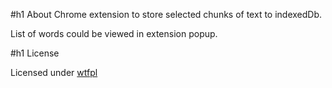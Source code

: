 #h1 About
Chrome extension to store selected chunks of text to indexedDb. 

List of words could be viewed in extension popup.

#h1 License

Licensed under [wtfpl](http://www.wtfpl.net/)
